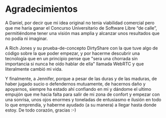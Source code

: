 # Agradecimientos

A Daniel, por decir que mi idea original no tenia viabilidad comercial pero que
me haría ganar el Concurso Universitario de Software Libre “de calle”,
permitiéndome tener una visión mas amplia y alcanzar unos resultados que no
podía ni imaginar.

A Rich Jones y su prueba-de-concepto DirtyShare con la que tuve algo de código
sobre la que poder empezar, y por hacerme descubrir una tecnología que en un
principio pense que "sera una chorrada sin importancia si nunca he oído hablar
de ella" llamada WebRTC y que literalmente cambió mi vida.

Y finalmente, a Jennifer, porque a pesar de las duras y de las maduras, de haber
jugado sucio o defendernos mutuamente, de hacernos daño y apoyarnos, siempre ha
estado ahí confiando en mi y dándome el ultimo empujón que me hacia falta para
salir de mi zona de confort y empezar con una sonrisa, unos ojos enormes y
toneladas de entusiasmo e ilusión en todo lo que emprendía, y haberme ayudado (a
su manera) a llegar hasta donde estoy. De todo corazón, gracias :-)
